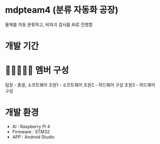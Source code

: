 # mdpteam4 (분류 자동화 공장)
물체를 자동 분류하고, 비파괴 검사를 AI로 진행함
# 개발 기간
# 👨🏻‍🤝‍👨🏻 멤버 구성
팀장 - 총괄, 소프트웨어
조원1 - 소프트웨어
조원2 - 하드웨어 구성
조원3 - 하드웨어 구성
# 개발 환경
- AI : Raspberry Pi 4
- Firmware : STM32
- APP : Android Studio
